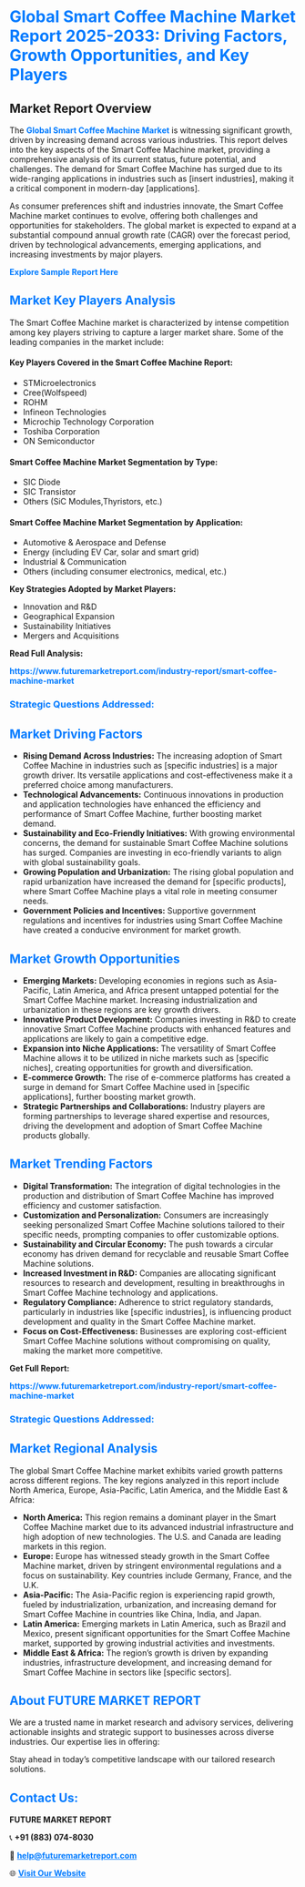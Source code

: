 <h1 style="color: #007BFF;">Global Smart Coffee Machine Market Report 2025-2033: Driving Factors, Growth Opportunities, and Key Players</h1>

<section id="overview">
<h2>Market Report Overview</h2>
<p>The <a href="https://www.futuremarketreport.com/industry-report/smart-coffee-machine-market" style="color: #007BFF; text-decoration: none;"><strong>Global Smart Coffee Machine Market</strong></a> is witnessing significant growth, driven by increasing demand across various industries. This report delves into the key aspects of the Smart Coffee Machine market, providing a comprehensive analysis of its current status, future potential, and challenges. The demand for Smart Coffee Machine has surged due to its wide-ranging applications in industries such as [insert industries], making it a critical component in modern-day [applications].</p>
<p>As consumer preferences shift and industries innovate, the Smart Coffee Machine market continues to evolve, offering both challenges and opportunities for stakeholders. The global market is expected to expand at a substantial compound annual growth rate (CAGR) over the forecast period, driven by technological advancements, emerging applications, and increasing investments by major players.</p>
</section>

<section id="overview">
<p><a href="https://www.futuremarketreport.com/request-sample/reportId=35751" style="color: #007BFF; text-decoration: none;"><strong>Explore Sample Report Here</strong></a></p>
</section>

<section id="key-players">
<h2 style="color: #007BFF;">Market Key Players Analysis</h2>
<p>The Smart Coffee Machine market is characterized by intense competition among key players striving to capture a larger market share. Some of the leading companies in the market include:</p>
<h4>Key Players Covered in the Smart Coffee Machine Report:</h4>
<ul><li>STMicroelectronics</li><li>Cree(Wolfspeed)</li><li>ROHM</li><li>Infineon Technologies</li><li>Microchip Technology Corporation</li><li>Toshiba Corporation</li><li>ON Semiconductor</li></ul>
<h4>Smart Coffee Machine Market Segmentation by Type:</h4>
<ul><li>SIC Diode</li><li>SIC Transistor</li><li>Others (SiC Modules,Thyristors, etc.)</li></ul>

<h4>Smart Coffee Machine Market Segmentation by Application:</h4>
<ul><li>Automotive &amp; Aerospace and Defense</li><li>Energy (including EV Car, solar and smart grid)</li><li>Industrial &amp; Communication</li><li>Others (including consumer electronics, medical, etc.)</li></ul>
<p><strong>Key Strategies Adopted by Market Players:</strong></p>
<ul>
<li>Innovation and R&D</li>
<li>Geographical Expansion</li>
<li>Sustainability Initiatives</li>
<li>Mergers and Acquisitions</li>
</ul>
</section>

<section>
<p><strong>Read Full Analysis: </strong></p><a href="https://www.futuremarketreport.com/industry-report/smart-coffee-machine-market" style="color: #007BFF; text-decoration: none;"><strong>https://www.futuremarketreport.com/industry-report/smart-coffee-machine-market</strong></a>
<h3 style="color: #007BFF;">Strategic Questions Addressed:</h3>
</section>

<section id="driving-factors">
<h2 style="color: #007BFF;">Market Driving Factors</h2>
<ul>
<li><strong>Rising Demand Across Industries:</strong> The increasing adoption of Smart Coffee Machine in industries such as [specific industries] is a major growth driver. Its versatile applications and cost-effectiveness make it a preferred choice among manufacturers.</li>
<li><strong>Technological Advancements:</strong> Continuous innovations in production and application technologies have enhanced the efficiency and performance of Smart Coffee Machine, further boosting market demand.</li>
<li><strong>Sustainability and Eco-Friendly Initiatives:</strong> With growing environmental concerns, the demand for sustainable Smart Coffee Machine solutions has surged. Companies are investing in eco-friendly variants to align with global sustainability goals.</li>
<li><strong>Growing Population and Urbanization:</strong> The rising global population and rapid urbanization have increased the demand for [specific products], where Smart Coffee Machine plays a vital role in meeting consumer needs.</li>
<li><strong>Government Policies and Incentives:</strong> Supportive government regulations and incentives for industries using Smart Coffee Machine have created a conducive environment for market growth.</li>
</ul>
</section>

<section id="growth-opportunities">
<h2 style="color: #007BFF;">Market Growth Opportunities</h2>
<ul>
<li><strong>Emerging Markets:</strong> Developing economies in regions such as Asia-Pacific, Latin America, and Africa present untapped potential for the Smart Coffee Machine market. Increasing industrialization and urbanization in these regions are key growth drivers.</li>
<li><strong>Innovative Product Development:</strong> Companies investing in R&D to create innovative Smart Coffee Machine products with enhanced features and applications are likely to gain a competitive edge.</li>
<li><strong>Expansion into Niche Applications:</strong> The versatility of Smart Coffee Machine allows it to be utilized in niche markets such as [specific niches], creating opportunities for growth and diversification.</li>
<li><strong>E-commerce Growth:</strong> The rise of e-commerce platforms has created a surge in demand for Smart Coffee Machine used in [specific applications], further boosting market growth.</li>
<li><strong>Strategic Partnerships and Collaborations:</strong> Industry players are forming partnerships to leverage shared expertise and resources, driving the development and adoption of Smart Coffee Machine products globally.</li>
</ul>
</section>

<section id="trending-factors">
<h2 style="color: #007BFF;">Market Trending Factors</h2>
<ul>
<li><strong>Digital Transformation:</strong> The integration of digital technologies in the production and distribution of Smart Coffee Machine has improved efficiency and customer satisfaction.</li>
<li><strong>Customization and Personalization:</strong> Consumers are increasingly seeking personalized Smart Coffee Machine solutions tailored to their specific needs, prompting companies to offer customizable options.</li>
<li><strong>Sustainability and Circular Economy:</strong> The push towards a circular economy has driven demand for recyclable and reusable Smart Coffee Machine solutions.</li>
<li><strong>Increased Investment in R&D:</strong> Companies are allocating significant resources to research and development, resulting in breakthroughs in Smart Coffee Machine technology and applications.</li>
<li><strong>Regulatory Compliance:</strong> Adherence to strict regulatory standards, particularly in industries like [specific industries], is influencing product development and quality in the Smart Coffee Machine market.</li>
<li><strong>Focus on Cost-Effectiveness:</strong> Businesses are exploring cost-efficient Smart Coffee Machine solutions without compromising on quality, making the market more competitive.</li>
</ul>
</section>

<section>
<p><strong>Get Full Report: </strong></p><a href="https://www.futuremarketreport.com/industry-report/smart-coffee-machine-market" style="color: #007BFF; text-decoration: none;"><strong>https://www.futuremarketreport.com/industry-report/smart-coffee-machine-market</strong></a>
<h3 style="color: #007BFF;">Strategic Questions Addressed:</h3>
</section>


<section id="regional-analysis">
<h2 style="color: #007BFF;">Market Regional Analysis</h2>
<p>The global Smart Coffee Machine market exhibits varied growth patterns across different regions. The key regions analyzed in this report include North America, Europe, Asia-Pacific, Latin America, and the Middle East & Africa:</p>
<ul>
<li><strong>North America:</strong> This region remains a dominant player in the Smart Coffee Machine market due to its advanced industrial infrastructure and high adoption of new technologies. The U.S. and Canada are leading markets in this region.</li>
<li><strong>Europe:</strong> Europe has witnessed steady growth in the Smart Coffee Machine market, driven by stringent environmental regulations and a focus on sustainability. Key countries include Germany, France, and the U.K.</li>
<li><strong>Asia-Pacific:</strong> The Asia-Pacific region is experiencing rapid growth, fueled by industrialization, urbanization, and increasing demand for Smart Coffee Machine in countries like China, India, and Japan.</li>
<li><strong>Latin America:</strong> Emerging markets in Latin America, such as Brazil and Mexico, present significant opportunities for the Smart Coffee Machine market, supported by growing industrial activities and investments.</li>
<li><strong>Middle East & Africa:</strong> The region’s growth is driven by expanding industries, infrastructure development, and increasing demand for Smart Coffee Machine in sectors like [specific sectors].</li>
</ul>
</section>

<footer>
<h2 style="color: #007BFF;">About FUTURE MARKET REPORT</h2>
<p>We are a trusted name in market research and advisory services, delivering actionable insights and strategic support to businesses across diverse industries. Our expertise lies in offering:</p>

<p>Stay ahead in today’s competitive landscape with our tailored research solutions.</p>

<h2 style="color: #007BFF;">Contact Us:</h2>
<p><strong>FUTURE MARKET REPORT</strong></p>
<p>📞 <strong>+91 (883) 074-8030</strong></p>
<p>📧 <strong><a href="mailto:help@futuremarketreport.com" style="color: #007BFF;">help@futuremarketreport.com</a></strong></p>
<p>🌐 <strong><a href="https://www.futuremarketreport.com/" style="color: #007BFF;">Visit Our Website</a></strong></p>
</footer>
